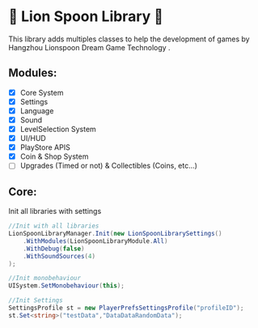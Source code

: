 # 🦁 Lion Spoon Library 🥄
This library adds multiples classes to help the development of games by Hangzhou Lionspoon Dream Game Technology .

## Modules:
- [X] Core System
- [X] Settings
- [X] Language
- [x] Sound
- [X] LevelSelection System
- [X] UI/HUD
- [X] PlayStore APIS
- [x] Coin & Shop System
- [ ] Upgrades (Timed or not) & Collectibles (Coins, etc...)

## Core:

Init all libraries with settings
```cs
//Init with all libraries
LionSpoonLibraryManager.Init(new LionSpoonLibrarySettings()
    .WithModules(LionSpoonLibraryModule.All)
    .WithDebug(false)
    .WithSoundSources(4)
);

//Init monobehaviour
UISystem.SetMonobehaviour(this);

//Init Settings
SettingsProfile st = new PlayerPrefsSettingsProfile("profileID");
st.Set<string>("testData","DataDataRandomData");
```

